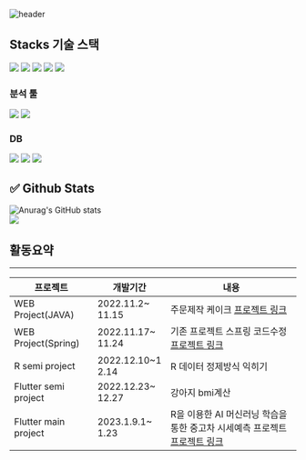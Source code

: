 ![header](https://capsule-render.vercel.app/api?type=soft&color=auto&height=300&section=header&text=WELLCOME%20&fontSize=90)    

Stacks 기술 스택
-------------

<img src="https://img.shields.io/badge/Flutter-02569B?style=for-the-badge&logo=Flutter&logoColor=black"> 
<img src="https://img.shields.io/badge/Spring-6DB33F?style=for-the-badge&logo=Spring&logoColor=black"> 
<img src="https://img.shields.io/badge/Python-3776AB?style=for-the-badge&logo=Python&logoColor=black"> 
<img src="https://img.shields.io/badge/Swift-F05138?style=for-the-badge&logo=Swift&logoColor=black">
<img src="https://img.shields.io/badge/Dart-0175C2?style=for-the-badge&logo=Dart&logoColor=black">

### 분석 툴    
<img src="https://img.shields.io/badge/R-276DC3?style=for-the-badge&logo=R&logoColor=black"> 
<img src="https://img.shields.io/badge/Python-3776AB?style=for-the-badge&logo=Python&logoColor=black">


### DB   
<img src="https://img.shields.io/badge/MySQL-4479A1?style=for-the-badge&logo=MySQL&logoColor=black"> 
<img src="https://img.shields.io/badge/SQLite-003B57?style=for-the-badge&logo=SQLite&logoColor=black">
<img src="https://img.shields.io/badge/Firebase-FFCA28?style=for-the-badge&logo=Firebase&logoColor=black">




✅ Github Stats    
-------------
![Anurag's GitHub stats](https://github-readme-stats.vercel.app/api?username=vxornjs11&show_icons=true&theme=radical) <br>
<img src="https://github-readme-stats.vercel.app/api/top-langs/?username=vxornjs11&layout=compact"><br>

## 활동요약
-----------
  |프로젝트|개발기간|내용|
  |------|---|---|
  |WEB Project(JAVA)|2022.11.2~ <br>   11.15|주문제작 케이크 [프로젝트 링크](https://github.com/vxornjs11/MVC_Allways)|
  |WEB Project(Spring)|2022.11.17~  <br>  11.24|기존 프로젝트 스프링 코드수정 [프로젝트 링크](https://github.com/vxornjs11/spring_portfolio1/tree/main)|
  |R semi project|2022.12.10~1  <br>  2.14|R 데이터 정제방식 익히기|
  |Flutter semi project|2022.12.23~  <br>  12.27|강아지 bmi계산|
  |Flutter main project|2023.1.9.1~  <br>  1.23|R을 이용한 AI 머신러닝 학습을 통한 중고차 시세예측 프로젝트 [프로젝트 링크](https://github.com/vxornjs11/R-Spring-Flutter/tree/parktekwon) |
